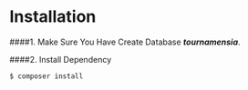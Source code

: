 # Installation

####1. Make Sure You Have Create Database **_tournamensia_**.

####2. Install Dependency

```sh
$ composer install
```
